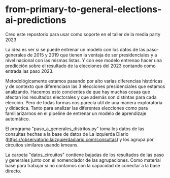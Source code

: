 # from-primary-to-general-elections-ai-predictions
Creo este repostorio para usar como soporte en el taller de la media party 2023

La idea es ver si se puede entrenar un modelo con los datos de las paso-generales de 2015 y 2019 que tienen la ventaja de ser presidenciales y a nivel nacional con las mismas listas.
Y con ese modelo entrenao hacer una predicción sobre el resultado de la elecciones del 2023 contando como entrada las paso 2023.

Metodológicamente estamos pasando por alto varias diferencias históricas y de contexto que diferenciasn las 3 elecciones presidenciales que estamos analizando. Hacemos esto concientes de que hay muchas cosas que afectan los resultados electorales y que además son distíntas para cada elección. Pero de todas formas nos parecía util de una manera exploratoria y didáctica. Tanto para analizar las diferentes elecciones como para familiarizarnos en el pipeline de entrenar un modelo de aprendizaje automático.

El programa "paso_a_generales_distritos.py" toma los datos de las consultas hechas a la base de datos de La Izquierda Diario (https://observatorio.laizquierdadiario.com/consultas) y los agrupa por circuitos similares usando kmeans.

La carpeta "datos_circuitos" contiene bajadas de los resultados de las paso y generales junto con el nomenclador de las agrupaciones. Como material base para trabajar si no contamos  con la capacidad de conectar a la base directo. 

